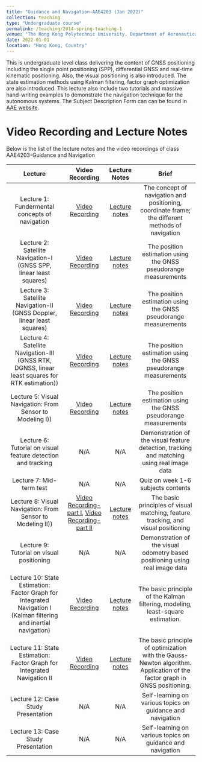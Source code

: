 ```yaml
---
title: "Guidance and Navigation-AAE4203 (Jan 2022)"
collection: teaching
type: "Undergraduate course"
permalink: /teaching/2014-spring-teaching-1
venue: "The Hong Kong Polytechnic University, Department of Aeronautical and Aviation Engineering"
date: 2022-01-01
location: "Hong Kong, Country"
---
```


This is undergraduate level class delivering the content of GNSS positioning including the single point positioning (SPP), differential GNSS and real-time kinematic positioning. Also, the visual positioning is also introduced. The state estimation methods using Kalman filtering, factor graph optimization are also introduced. This lecture also include two tutorials and massive hand-writing examples to demonstrate the navigation technique for the autonomous systems. The Subject Description Form can can be found in [AAE website](https://www.polyu.edu.hk/aae/-/media/department/aae/publication/subject-list---2022/undergraduate/sdf_aae4203_guidance-and-navigation_20220103.pdf).


Video Recording and Lecture Notes 
======

Below is the list of the lecture notes and the video recordings of class AAE4203-Guidance and Navigation

| Lecture | Video Recording |Lecture Notes |Brief |
| :---:  | :---:  |:---:  |:---:  |
|Lecture 1: Fundermental concepts of navigation | [Video Recording](https://www.youtube.com/watch?v=Ob8aM2lTnbk&list=PLiBu9nX8VXKWhdAB6bXbF7klqF0Amwa4j)|[Lecture notes](/teaching/Week%201%20%5BFundermental%20Concepts%5D%2012%20Jan%20Dr.%20Wen%20-submit%20to%20polyu%20learn.pdf) |The concept of navigation and positioning, coordinate frame; the different methods of navigation|
|Lecture 2: Satellite Navigation-I (GNSS SPP, linear least squares) | [Video Recording](https://www.youtube.com/watch?v=oXQb-7fXnww&list=PLiBu9nX8VXKWhdAB6bXbF7klqF0Amwa4j&index=12)|[Lecture notes](/teaching/Week%202-3%20%5BSatellite%20Navigation%5D%20219%20Jan%20Dr.%20Wen.pdf) |The position estimation using the GNSS pseudorange measurements|
|Lecture 3: Satellite Navigation-II (GNSS Doppler, linear least squares) | [Video Recording](https://www.youtube.com/watch?v=z6-alrjyL7A&list=PLiBu9nX8VXKWhdAB6bXbF7klqF0Amwa4j&index=11)|[Lecture notes](/teaching/Week%202-3%20%5BSatellite%20Navigation%5D%20219%20Jan%20Dr.%20Wen.pdf) |The position estimation using the GNSS pseudorange measurements|
|Lecture 4: Satellite Navigation-III (GNSS RTK, DGNSS, linear least squares for RTK estimation)) | [Video Recording](https://www.youtube.com/watch?v=-hnndvigCIQ&list=PLiBu9nX8VXKWhdAB6bXbF7klqF0Amwa4j&index=10)|[Lecture notes](/teaching/Week%202-3%20%5BSatellite%20Navigation%5D%20219%20Jan%20Dr.%20Wen.pdf) |The position estimation using the GNSS pseudorange measurements|
|Lecture 5: Visual Navigation: From Sensor to Modeling I)) | [Video Recording](https://www.youtube.com/watch?v=y1lFey6lCEM&list=PLiBu9nX8VXKWhdAB6bXbF7klqF0Amwa4j&index=9)|[Lecture notes](/teaching/Week%205%20%5BVisual%20Navigation%20I%5D%2016%20Feb%20Dr.%20Wen.pdf) |The position estimation using the GNSS pseudorange measurements|
|Lecture 6: Tutorial on visual feature detection and tracking | N/A|N/A |Demonstration of the visual feature detection, tracking and matching using real image data|
|Lecture 7: Mid-term test | N/A|N/A |Quiz on week 1-6 subjects contents|
|Lecture 8: Visual Navigation: From Sensor to Modeling II)) | [Video Recording-part I](https://www.youtube.com/watch?v=k7KiKCw8Q9A&list=PLiBu9nX8VXKWhdAB6bXbF7klqF0Amwa4j&index=2), [Video Recording-part II](https://www.youtube.com/watch?v=d760f-dp9bs&list=PLiBu9nX8VXKWhdAB6bXbF7klqF0Amwa4j&index=8)|[Lecture notes](/teaching/Week%208%20%5BVisual%20Navigation%20II%5D%209%20March%20Dr.%20Wen.pdf) |The basic principles of visual matching, feature tracking, and visual positioning|
|Lecture 9: Tutorial on visual positioning | N/A|N/A |Demonstration of the visual odometry based positioning using real image data|
|Lecture 10: State Estimation: Factor Graph for Integrated Navigation I (Kalman filtering and inertial navigation) | [Video Recording](https://www.youtube.com/watch?v=OFJHb8Ws0mU&list=PLiBu9nX8VXKWhdAB6bXbF7klqF0Amwa4j&index=6)|[Lecture notes](/teaching/Week%2010%20%5BState%20Estimation%20I%5D%2023%20March%20Dr.%20Wen%20-%20Short.pdf) |The basic principle of the Kalman filtering, modeling, least-square estimation.|
|Lecture 11: State Estimation: Factor Graph for Integrated Navigation II | [Video Recording](https://www.youtube.com/watch?v=tEZFpWYqz6s&list=PLiBu9nX8VXKWhdAB6bXbF7klqF0Amwa4j&index=5)|[Lecture notes](/teaching/Week%2011%20%5BState%20Estimation%20II%5D%2030%20March%20Dr.%20Wen.pdf) |The basic principle of optimization with the Gauss-Newton algorithm. Application of the factor graph in GNSS positioning.|
|Lecture 12: Case Study Presentation | N/A|N/A |Self-learning on various topics on guidance and navigation|
|Lecture 13: Case Study Presentation | N/A|N/A |Self-learning on various topics on guidance and navigation|

